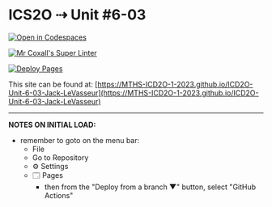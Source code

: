 # ICS2O ⇢ Unit #6-03

[![Open in Codespaces](https://classroom.github.com/assets/launch-codespace-7f7980b617ed060a017424585567c406b6ee15c891e84e1186181d67ecf80aa0.svg)](https://classroom.github.com/open-in-codespaces?assignment_repo_id=15182964)

[![Mr Coxall's Super Linter](https://github.com/MTHS-ICD2O-1-2023/ICD2O-Unit-6-03-Jack-LeVasseur/workflows/Mr%20Coxall's%20Super%20Linter/badge.svg)](https://github.com/MTHS-ICD2O-1-2023/ICD2O-Unit-6-03-Jack-LeVasseur/actions)

[![Deploy Pages](https://github.com/MTHS-ICD2O-1-2023/ICD2O-Unit-6-03-Jack-LeVasseur/workflows/Deploy%20Pages/badge.svg)](https://github.com/MTHS-ICD2O-1-2023/ICD2O-Unit-6-03-Jack-LeVasseur/actions)

This site can be found at: [https://MTHS-ICD2O-1-2023.github.io/ICD2O-Unit-6-03-Jack-LeVasseur](https://MTHS-ICD2O-1-2023.github.io/ICD2O-Unit-6-03-Jack-LeVasseur)

---

**NOTES ON INITIAL LOAD:**
- remember to goto on the menu bar:
  - File
  - Go to Repository
  - ⚙ Settings
  - 🗔 Pages
    - then from the "Deploy from a branch ▼" button, select "GitHub Actions"
